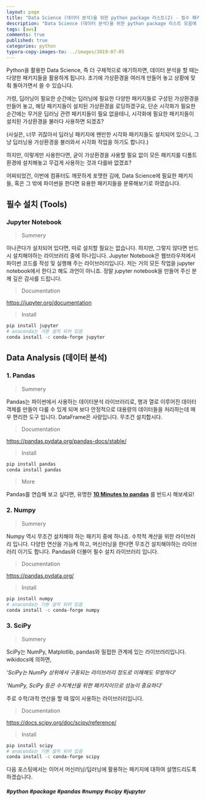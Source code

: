 ```yaml
---
layout: page
title: "Data Science (데이터 분석)을 위한 python package 리스트(2) - 필수 패키지"
description: "Data Science (데이터 분석)을 위한 python package 리스트 모음에 대하여 알아보겠습니다."
tags: [aws]
comments: true
published: true
categories: python
typora-copy-images-to: ../images/2019-07-05
---
```




Python을 활용한 Data Science, 즉 더 구체적으로 얘기하자면, 데이터 분석을 할 때는 다양한 패키지들을 활용하게 됩니다. 초기에 가상환경을 여러개 만들어 놓고 상황에 맞춰 돌아가면서 쓸 수 있습니다.

가령, 딥러닝이 필요한 순간에는 딥러닝에 필요한 다양한 패키지들로 구성된 가상환경을 만들어 놓고, 해당 패키지들이 설치된 가상환경을 로딩하겠구요, 단순 시각화가 필요한 순간에는 무거운 딥러닝 관련 패키지들이 필요 없을테니, 시각화에 필요한 패키지들이 설치된 가상환경을 불러다 사용하면 되겠죠?

(사실은, 너무 귀찮아서 딥러닝 패키지에 왠만한 시각화 패키지들도 설치되어 있으니, 그냥 딥러닝용 가상환경을 불러와서 시각화 작업을 하기도 합니다.)



하지만, 이렇게만 사용한다면, 굳이 가상환경을 사용할 필요 없이 모든 패키지를 디폴트 환경에 설치해놓고 무겁게 사용하는 것과 다를바 없겠죠?



어찌되었건, 이번에 컴퓨터도 깨끗하게 포맷한 김에, Data Science에 필요한 패키지들, 혹은 그 밖에 파이썬을 한다면 유용한 패키지들을 분류해보기로 하였습니다.



## 필수 설치 (Tools)

### Jupyter Notebook

> Summery

아나콘다가 설치되어 있다면, 따로 설치할 필요는 없습니다. 하지만, 그렇지 않다면 반드시 설치해야하는 라이브러리 중에 하나입니다. Jupyter Notebook은 웹브라우져에서 파이썬 코드를 작성 및 실행해 주는 라이브러리입니다. 저는 거의 모든 작업을 jupyter notebook에서 한다고 해도 과언이 아니죠. 정말 jupyter notebook을 만들어 주신 분께 깊은 감사를 드립니다.



> Documentation

https://jupyter.org/documentation



> Install

```bash
pip install jupyter
# anaconda는 기본 설치 되어 있음
conda install -c conda-forge jupyter 
```



## Data Analysis (데이터 분석)

### 1. Pandas

> Summery 

Pandas는 파이썬에서 사용하는 데이터분석 라이브러리로, 행과 열로 이루어진 데이터 객체를 만들어 다룰 수 있게 되며 보다 안정적으로 대용량의 데이터들을 처리하는데 매우 편리한 도구 입니다. DataFrame은 사랑입니다. 무조건 설치합시다.



> Documentation

https://pandas.pydata.org/pandas-docs/stable/



> Install

```bash
pip install pandas
conda install pandas
```



> More

Pandas를 연습해 보고 싶다면, 유명한 **[10 Minutes to pandas](https://pandas.pydata.org/pandas-docs/stable/getting_started/10min.html)** 를 반드시 해보세요!



### 2. Numpy

> Summery

Numpy 역시 무조건 설치해야 하는 패키지 중에 하나죠. 수학적 계산을 위한 라이브러리 입니다. 다양한 연산을 가능케 하고, 머신러닝을 한다면 무조건 설치해야하는 라이브러리 이기도 합니다. Pandas와 더불어 필수 설치 라이브러리 입니다.



> Documentation

https://pandas.pydata.org/



> Install

```bash
pip install numpy
# anaconda는 기본 설치 되어 있음
conda install -c conda-forge numpy
```



### 3. SciPy

> Summery

SciPy는 NumPy, Matplotlib, pandas와 밀접한 관계에 있는 라이브러리입니다. wikidocs에 의하면,

*'SciPy는 NumPy 상위에서 구동되는 라이브러리 정도로 이해해도 무방하다'*

*'NumPy, SciPy 등은 수치계산을 위한 패키지이므로 성능이 중요하다'*

주로 수학/과학 연산을 할 때 많이 사용하는 라이브러리입니다.



> Documentation

https://docs.scipy.org/doc/scipy/reference/



> Install

```bash
pip install scipy
# anaconda는 기본 설치 되어 있음
conda install -c conda-forge scipy
```



다음 포스팅에서는 이어서 머신러닝/딥러닝에 활용하는 패키지에 대하여 설명드리도록 하겠습니다.



##### #python #package #pandas #numpy #scipy #jupyter